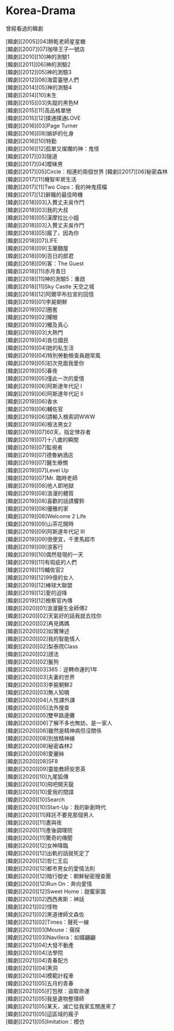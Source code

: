 # Korea-Drama
曾經看過的韓劇

[韓劇][2005][04]餅乾老師星星糖<br>
[韓劇][2007][07]咖啡王子一號店<br>
[韓劇][2010][10]神的測驗1<br>
[韓劇][2011][06]神的測驗2<br>
[韓劇][2012][05]神的測驗3<br>
[韓劇][2012][08]海雲臺戀人們<br>
[韓劇][2014][05]神的測驗4<br>
[韓劇][2014][10]未生<br>
[韓劇][2015][03]失蹤的黑色M<br>
[韓劇][2015][11]高品格單戀<br>
[韓劇][2015][12]撲通撲通LOVE<br>
[韓劇][2016][03]Page Turner<br>
[韓劇][2016][08]嫉妒的化身<br>
[韓劇][2016][10]特勤<br>
[韓劇][2016][12]孤單又燦爛的神：鬼怪<br>
[韓劇][2017][03]隧道<br>
[韓劇][2017][04]曖昧男<br>
[韓劇][2017][05]Circle：相連的兩個世界
[韓劇][2017][06]秘密森林<br>
[韓劇][2017][11]機智牢房生活<br>
[韓劇][2017][11]Two Cops：我的神鬼搭檔<br>
[韓劇][2017][12]辭職的最佳時機<br>
[韓劇][2018][03]入贅丈夫吳作鬥<br>
[韓劇][2018][03]我的大叔<br>
[韓劇][2018][05]漢摩拉比小姐<br>
[韓劇][2018][03]入贅丈夫吳作鬥<br>
[韓劇][2018][05]瘋了，因為你<br>
[韓劇][2018][07]LIFE<br>
[韓劇][2018][09]玉蘭麵屋<br>
[韓劇][2018][09]百日的郎君<br>
[韓劇][2018][09]客：The Guest<br>
[韓劇][2018][11]赤月青日<br>
[韓劇][2018][11]神的測驗5：重啟<br>
[韓劇][2018][11]Sky Castle 天空之城<br>
[韓劇][2018][12]阿爾罕布拉宮的回憶<br>
[韓劇][2019][01]李屍朝鮮<br>
[韓劇][2019][02]圈套<br>
[韓劇][2019][02]耀眼<br>
[韓劇][2019][02]觸及真心<br>
[韓劇][2019][03]大熱門<br>
[韓劇][2019][04]各位國民<br>
[韓劇][2019][04]她的私生活<br>
[韓劇][2019][04]特別勞動檢查員趙常風<br>
[韓劇][2019][05]初次見面我愛你<br>
[韓劇][2019][05]春夜<br>
[韓劇][2019][05]僅此一次的愛情<br>
[韓劇][2019][06]阿斯達年代記 I<br>
[韓劇][2019][06]阿斯達年代記 II<br>
[韓劇][2019][06]香水<br>
[韓劇][2019][06]輔佐官<br>
[韓劇][2019][06]請輸入檢索詞WWW<br>
[韓劇][2019][06]檢法男女2<br>
[韓劇][2019][07]60天，指定倖存者<br>
[韓劇][2019][07]十八歲的瞬間<br>
[韓劇][2019][07]監視者<br>
[韓劇][2019][07]德魯納酒店<br>
[韓劇][2019][07]醫生療憪<br>
[韓劇][2019][07]Level Up<br>
[韓劇][2019][07]Mr. 臨時老師<br>
[韓劇][2019][08]他人即地獄<br>
[韓劇][2019][08]浪漫的體質<br>
[韓劇][2019][08]喜歡的話請響鈴<br>
[韓劇][2019][08]優雅的家<br>
[韓劇][2019][08]Welcome 2 Life<br>
[韓劇][2019][09]山茶花開時<br>
[韓劇][2019][09]阿斯達年代記 III<br>
[韓劇][2019][09]很便宜，千里馬超市<br>
[韓劇][2019][09]浪客行<br>
[韓劇][2019][10]偶然發現的一天<br>
[韓劇][2019][11]有瑕疵的人們<br>
[韓劇][2019][11]輔佐官2<br>
[韓劇][2019][12]99億的女人<br>
[韓劇][2019][12]棒球大聯盟<br>
[韓劇][2019][12]愛的迫降<br>
[韓劇][2019][12]檢察官內傳<br>
[韓劇][2020][01]浪漫醫生金師傅2<br>
[韓劇][2020][02]天氣好的話我就去找你<br>
[韓劇][2020][02]再見媽媽<br>
[韓劇][2020][02]如實陳述<br>
[韓劇][2020][02]我的智能情人<br>
[韓劇][2020][02]梨泰院Class<br>
[韓劇][2020][02]謗法<br>
[韓劇][2020][02]鬣狗<br>
[韓劇][2020][03]365：逆轉命運的1年<br>
[韓劇][2020][03]夫妻的世界<br>
[韓劇][2020][03]李屍朝鮮2<br>
[韓劇][2020][03]無人知曉<br>
[韓劇][2020][04]人性課外課<br>
[韓劇][2020][05]法外搜查<br>
[韓劇][2020][05]雙甲路邊攤<br>
[韓劇][2020][06]了解不多也無妨，是一家人<br>
[韓劇][2020][06]雖然是精神病但沒關係<br>
[韓劇][2020][08]別放精神線<br>
[韓劇][2020][08]秘密森林2<br>
[韓劇][2020][08]愛麗絲<br>
[韓劇][2020][08]SF8<br>
[韓劇][2020][09]靈能教師安恩英<br>
[韓劇][2020][10]九尾狐傳<br>
[韓劇][2020][10]飛吧開天龍<br>
[韓劇][2020][10]愛我的間諜<br>
[韓劇][2020][10]Search<br>
[韓劇][2020][10]Start-Up：我的新創時代<br>
[韓劇][2020][11]拜託不要見那個男人<br>
[韓劇][2020][11]晝與夜<br>
[韓劇][2020][11]產後調理院<br>
[韓劇][2020][11]驚奇的傳聞<br>
[韓劇][2020][12]女神降臨<br>
[韓劇][2020][12]出軌的話就死定了<br>
[韓劇][2020][12]哲仁王后<br>
[韓劇][2020][12]都市男女的愛情法則<br>
[韓劇][2020][12]暗行御史：朝鮮秘密搜查團<br>
[韓劇][2020][12]Run On：奔向愛情<br>
[韓劇][2020][12]Sweet Home：甜蜜家園<br>
[韓劇][2021][02]西西弗斯：神話<br>
[韓劇][2021][02]怪物<br>
[韓劇][2021][02]黑道律師文森佐<br>
[韓劇][2021][02]Times：聲死一線<br>
[韓劇][2021][03]Mouse：窺探<br>
[韓劇][2021][03]Navillera：如蝶翩翩<br>
[韓劇][2021][04]大發不動產<br>
[韓劇][2021][04]法學院<br>
[韓劇][2021][04]青春配方<br>
[韓劇][2021][04]黑洞<br>
[韓劇][2021][04]模範計程車<br>
[韓劇][2021][05]五月的青春<br>
[韓劇][2021][05]打包袱：盜取命運<br>
[韓劇][2021][05]我是遺物整理師<br>
[韓劇][2021][05]某天，滅亡從我家玄關進來了<br>
[韓劇][2021][05]這區域的瘋子<br>
[韓劇][2021][05]Imitation：模仿<br>
